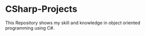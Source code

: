 # CSharp-Projects
This Repository shows my skill and knowledge in object oriented programming using C#.
